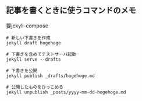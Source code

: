記事を書くときに使うコマンドのメモ
------------------------------------
要jekyll-compose

```shell
# 新しい下書きを作成
jekyll draft hogehoge

# 下書きを含めてテストサーバ起動
jekyll serve --drafts

# 下書きを公開
jekyll publish _drafts/hogehoge.md

# 公開したものをひっこめる
jekyll unpublish _posts/yyyy-mm-dd-hogehoge.md
```


